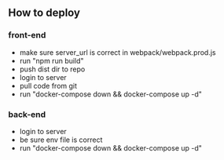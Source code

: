 ## How to deploy

### front-end

* make sure server_url is correct in webpack/webpack.prod.js
* run "npm run build" 
* push dist dir to repo
* login to server
* pull code from git
* run "docker-compose down && docker-compose up -d"

### back-end

* login to server
* be sure env file is correct
* run "docker-compose down && docker-compose up -d"
